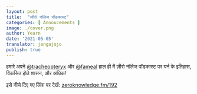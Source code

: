 ```yaml
---
layout: post
title:  "जीरो नॉलेज पॉडकास्ट"
categories: [ Annoucements ]
image: ./cover.png
author: Yearn
date: '2021-05-05'
translator: jengajojo
publish: true
---
```


हमारे अपने [@tracheopteryx](https://twitter.com/tracheopteryx) और [@fameal](https://twitter.com/fameal) हाल ही में ज़ीरो नॉलेज पॉडकास्ट पर यर्न के इतिहास, विकसित होते शासन, और अधिक!

इसे नीचे दिए गए लिंक पर देखें:
[zeroknowledge.fm/192](https://www.zeroknowledge.fm/192)
